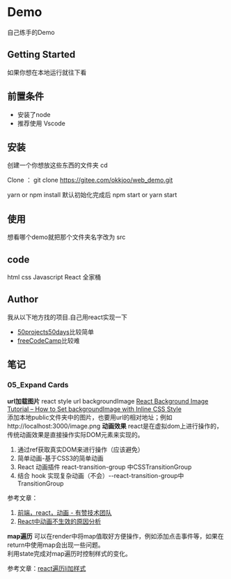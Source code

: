 # Demo
自己练手的Demo
## Getting Started
如果你想在本地运行就往下看
## 前置条件
- 安装了node
- 推荐使用 Vscode
## 安装
创建一个你想放这些东西的文件夹
cd <folder-name>

Clone ：
git clone https://gitee.com/okkjoo/web_demo.git

yarn or npm install
默认初始化完成后
npm start or yarn start
## 使用
想看哪个demo就把那个文件夹名字改为 src
## code
html
css
Javascript
React 全家桶

## Author
我从以下地方找的项目.自己用react实现一下
- [50projects50days](https://github.com/bradtraversy/50projects50days)比较简单
- [freeCodeCamp](https://chinese.freecodecamp.org/learn/front-end-libraries/#front-end-libraries-projects)比较难

## 笔记
### 05_Expand Cards
**url加载图片** 
react style url backgroundImage
[React Background Image Tutorial – How to Set backgroundImage with Inline CSS Style](https://www.freecodecamp.org/news/react-background-image-tutorial-how-to-set-backgroundimage-with-inline-css-style/)<br>
添加本地public文件夹中的图片，也要用url的相对地址；例如 http://localhost:3000/image.png
**动画效果**
react是在虚拟dom上进行操作的，传统动画效果是直接操作实际DOM元素来实现的。
1. 通过ref获取真实DOM来进行操作（应该避免）
2. 简单动画-基于CSS3的简单动画
3. React 动画插件 react-transition-group 中CSSTransitionGroup
4. 结合 hook 实现复杂动画（不会）--react-transition-group中TransitionGroup

参考文章：
1.  [前端，react，动画 - 有赞技术团队](https://tech.youzan.com/react-animations/)
2.  [React中动画不生效的原因分析](https://m.php.cn/article/406769.html)

**map遍历**
可以在render中将map值取好方便操作，例如添加点击事件等，如果在return中使用map会出现一些问题。<br>
利用state完成对map遍历时控制样式的变化。

参考文章：[react遍历li加样式](https://blog.csdn.net/knowledge_bird/article/details/88886731)